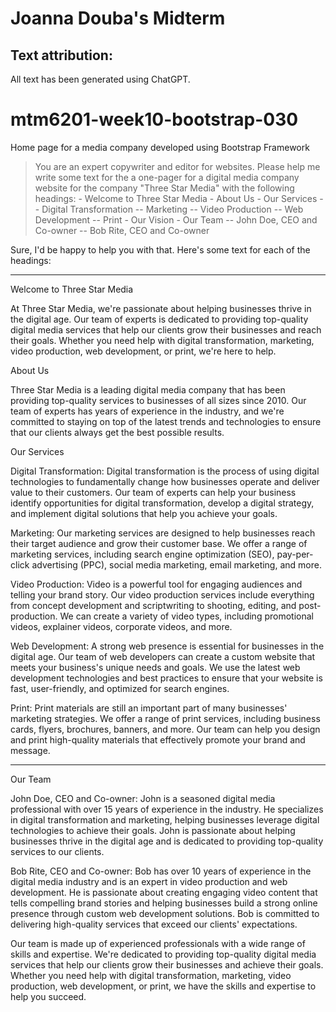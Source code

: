 # Joanna Douba's Midterm
## Text attribution:
All text has been generated using ChatGPT.


# mtm6201-week10-bootstrap-030
Home page for a media company developed using Bootstrap Framework


> You are an expert copywriter and editor for websites. Please help me write some text for the a one-pager for a digital media company website for the company "Three Star Media" with the following headings: - Welcome to Three Star Media - About Us - Our Services -- Digital Transformation -- Marketing -- Video Production -- Web Development -- Print - Our Vision - Our Team -- John Doe, CEO and Co-owner -- Bob Rite, CEO and Co-owner

Sure, I'd be happy to help you with that. Here's some text for each of the headings:

---

Welcome to Three Star Media

At Three Star Media, we're passionate about helping businesses thrive in the digital age. Our team of experts is dedicated to providing top-quality digital media services that help our clients grow their businesses and reach their goals. Whether you need help with digital transformation, marketing, video production, web development, or print, we're here to help.

About Us

Three Star Media is a leading digital media company that has been providing top-quality services to businesses of all sizes since 2010. Our team of experts has years of experience in the industry, and we're committed to staying on top of the latest trends and technologies to ensure that our clients always get the best possible results.

Our Services

Digital Transformation: Digital transformation is the process of using digital technologies to fundamentally change how businesses operate and deliver value to their customers. Our team of experts can help your business identify opportunities for digital transformation, develop a digital strategy, and implement digital solutions that help you achieve your goals.

Marketing: Our marketing services are designed to help businesses reach their target audience and grow their customer base. We offer a range of marketing services, including search engine optimization (SEO), pay-per-click advertising (PPC), social media marketing, email marketing, and more.

Video Production: Video is a powerful tool for engaging audiences and telling your brand story. Our video production services include everything from concept development and scriptwriting to shooting, editing, and post-production. We can create a variety of video types, including promotional videos, explainer videos, corporate videos, and more.

Web Development: A strong web presence is essential for businesses in the digital age. Our team of web developers can create a custom website that meets your business's unique needs and goals. We use the latest web development technologies and best practices to ensure that your website is fast, user-friendly, and optimized for search engines.

Print: Print materials are still an important part of many businesses' marketing strategies. We offer a range of print services, including business cards, flyers, brochures, banners, and more. Our team can help you design and print high-quality materials that effectively promote your brand and message.

---

Our Team

John Doe, CEO and Co-owner: John is a seasoned digital media professional with over 15 years of experience in the industry. He specializes in digital transformation and marketing, helping businesses leverage digital technologies to achieve their goals. John is passionate about helping businesses thrive in the digital age and is dedicated to providing top-quality services to our clients.

Bob Rite, CEO and Co-owner: Bob has over 10 years of experience in the digital media industry and is an expert in video production and web development. He is passionate about creating engaging video content that tells compelling brand stories and helping businesses build a strong online presence through custom web development solutions. Bob is committed to delivering high-quality services that exceed our clients' expectations.

Our team is made up of experienced professionals with a wide range of skills and expertise. We're dedicated to providing top-quality digital media services that help our clients grow their businesses and achieve their goals. Whether you need help with digital transformation, marketing, video production, web development, or print, we have the skills and expertise to help you succeed.